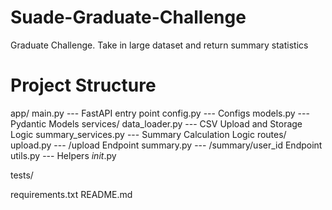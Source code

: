 # Suade-Graduate-Challenge
Graduate Challenge. Take in large dataset and return summary statistics

# Project Structure
app/
    main.py --- FastAPI entry point
    config.py --- Configs
    models.py --- Pydantic Models
    services/
        data_loader.py --- CSV Upload and Storage Logic
        summary_services.py --- Summary Calculation Logic
    routes/
        upload.py --- /upload Endpoint
        summary.py --- /summary/user_id Endpoint
    utils.py --- Helpers
        _init_.py

tests/

requirements.txt
README.md
